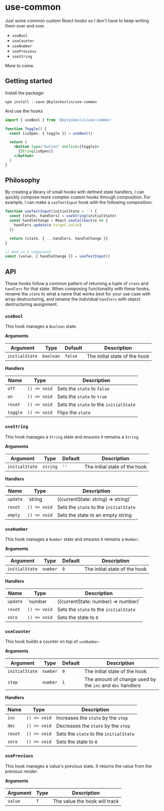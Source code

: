 # use-common

Just some common custom React hooks so I don't have to keep writing them over and over.

- `useBool`
- `useCounter`
- `useNumber`
- `usePrevious`
- `useString`

More to come.

## Getting started

Install the package:

```
npm install --save @kyleshevlin/use-common
```

And use the hooks

```jsx
import { useBool } from '@kyleshevlin/use-common'

function Toggle() {
  const [isOpen, { toggle }] = useBool()

  return (
    <button type="button" onClick={toggle}>
      {String(isOpen)}
    </button>
  )
}
```

## Philosophy

By creating a library of small hooks with defined state handlers, I can quickly compose more complex custom hooks through composition. For example, I can make a `useTextInput` hook with the following composition:

```javascript
function useTextInput(initialState = '') {
  const [state, handlers] = useString(initialState)
  const handleChange = React.useCallback(e => {
    handlers.update(e.target.value)
  })

  return [state, { ...handlers, handleChange }]
}

// And in a component
const [value, { handleChange }] = useTextInput()
```

## API

These hooks follow a common pattern of returning a tuple of `state` and `handlers` for that state. When composing functionality with these hooks, rename the `state` to what a name that works best for your use case with array destructuring, and rename the individual `handlers` with object destructuring assignment.

### `useBool`

This hook manages a `Boolean` state.

**Arguments**

| Argument       | Type      | Default | Description                   |
| -------------- | --------- | ------- | ----------------------------- |
| `initialState` | `boolean` | `false` | The initial state of the hook |

**Handlers**

| Name     | Type         | Description                            |
| -------- | ------------ | -------------------------------------- |
| `off`    | `() => void` | Sets the `state` to `false`            |
| `on`     | `() => void` | Sets the `state` to `true`             |
| `reset`  | `() => void` | Sets the `state` to the `initialState` |
| `toggle` | `() => void` | Flips the `state`                      |

### `useString`

This hook manages a `String` state and ensures it remains a `String`.

**Arguments**

| Argument       | Type     | Default | Description                   |
| -------------- | -------- | ------- | ----------------------------- |
| `initialState` | `string` | `''`    | The initial state of the hook |

**Handlers**

| Name     | Type                                          | Description                             |
| -------- | --------------------------------------------- | --------------------------------------- |
| `update` | `string | ((currentState: string) => string)` | Updates the `state` to the new `string` |
| `reset`  | `() => void`                                  | Sets the `state` to the `initialState`  |
| `empty`  | `() => void`                                  | Sets the state to an empty string       |

### `useNumber`

This hook manages a `Number` state and ensures it remains a `Number`.

**Arguments**

| Argument       | Type     | Default | Description                   |
| -------------- | -------- | ------- | ----------------------------- |
| `initialState` | `number` | `0`     | The initial state of the hook |

**Handlers**

| Name     | Type                                          | Description                             |
| -------- | --------------------------------------------- | --------------------------------------- |
| `update` | `number | ((currentState: number) => number)` | Updates the `state` to the new `number` |
| `reset`  | `() => void`                                  | Sets the `state` to the `initialState`  |
| `zero`   | `() => void`                                  | Sets the state to `0`                   |

### `useCounter`

This hook builds a counter on top of `useNumber`.

**Arguments**

| Argument       | Type     | Default | Description                                               |
| -------------- | -------- | ------- | --------------------------------------------------------- |
| `initialState` | `number` | `0`     | The initial state of the hook                             |
| `step`         | `number` | `1`     | The amount of change used by the `inc` and `dec` handlers |

**Handlers**

| Name    | Type         | Description                            |
| ------- | ------------ | -------------------------------------- |
| `inc`   | `() => void` | Increases the `state` by the `step`    |
| `dec`   | `() => void` | Decreases the `state` by the `step`    |
| `reset` | `() => void` | Sets the `state` to the `initialState` |
| `zero`  | `() => void` | Sets the state to `0`                  |

### `usePrevious`

This hook manages a value's previous state. It returns the value from the previous render.

**Arguments**

| Argument | Type | Description                   |
| -------- | ---- | ----------------------------- |
| `value`  | `T`  | The value the hook will track |
